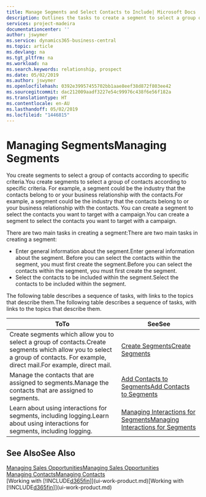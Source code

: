 ```yaml
---
title: Manage Segments and Select Contacts to Include| Microsoft Docs
description: Outlines the tasks to create a segment to select a group of contacts according to specific criteria, for example, contacts in a particular industry that you want to target.
services: project-madeira
documentationcenter: ''
author: jswymer
ms.service: dynamics365-business-central
ms.topic: article
ms.devlang: na
ms.tgt_pltfrm: na
ms.workload: na
ms.search.keywords: relationship, prospect
ms.date: 05/02/2019
ms.author: jswymer
ms.openlocfilehash: 0392e39957455702bb1aae8eef38d872f803ee42
ms.sourcegitcommit: dac212009aadf3227e54c99976c438f6e56f182a
ms.translationtype: HT
ms.contentlocale: en-AU
ms.lasthandoff: 05/02/2019
ms.locfileid: "1446815"
---
```

# <a name="managing-segments"></a><span data-ttu-id="8aa99-103">Managing Segments</span><span class="sxs-lookup"><span data-stu-id="8aa99-103">Managing Segments</span></span>
<span data-ttu-id="8aa99-104">You create segments to select a group of contacts according to specific criteria.</span><span class="sxs-lookup"><span data-stu-id="8aa99-104">You create segments to select a group of contacts according to specific criteria.</span></span> <span data-ttu-id="8aa99-105">For example, a segment could be the industry that the contacts belong to or your business relationship with the contacts.</span><span class="sxs-lookup"><span data-stu-id="8aa99-105">For example, a segment could be the industry that the contacts belong to or your business relationship with the contacts.</span></span> <span data-ttu-id="8aa99-106">You can create a segment to select the contacts you want to target with a campaign.</span><span class="sxs-lookup"><span data-stu-id="8aa99-106">You can create a segment to select the contacts you want to target with a campaign.</span></span>

<span data-ttu-id="8aa99-107">There are two main tasks in creating a segment:</span><span class="sxs-lookup"><span data-stu-id="8aa99-107">There are two main tasks in creating a segment:</span></span>

* <span data-ttu-id="8aa99-108">Enter general information about the segment.</span><span class="sxs-lookup"><span data-stu-id="8aa99-108">Enter general information about the segment.</span></span> <span data-ttu-id="8aa99-109">Before you can select the contacts within the segment, you must first create the segment.</span><span class="sxs-lookup"><span data-stu-id="8aa99-109">Before you can select the contacts within the segment, you must first create the segment.</span></span>
* <span data-ttu-id="8aa99-110">Select the contacts to be included within the segment.</span><span class="sxs-lookup"><span data-stu-id="8aa99-110">Select the contacts to be included within the segment.</span></span>

<span data-ttu-id="8aa99-111">The following table describes a sequence of tasks, with links to the topics that describe them.</span><span class="sxs-lookup"><span data-stu-id="8aa99-111">The following table describes a sequence of tasks, with links to the topics that describe them.</span></span>

| <span data-ttu-id="8aa99-112">To</span><span class="sxs-lookup"><span data-stu-id="8aa99-112">To</span></span> | <span data-ttu-id="8aa99-113">See</span><span class="sxs-lookup"><span data-stu-id="8aa99-113">See</span></span> |
| --- | --- |
| <span data-ttu-id="8aa99-114">Create segments which allow you to select a group of contacts.</span><span class="sxs-lookup"><span data-stu-id="8aa99-114">Create segments which allow you to select a group of contacts.</span></span> <span data-ttu-id="8aa99-115">For example, direct mail.</span><span class="sxs-lookup"><span data-stu-id="8aa99-115">For example, direct mail.</span></span> |[<span data-ttu-id="8aa99-116">Create Segments</span><span class="sxs-lookup"><span data-stu-id="8aa99-116">Create Segments</span></span>](marketing-how-create-segment.md) |
| <span data-ttu-id="8aa99-117">Manage the contacts that are assigned to segments.</span><span class="sxs-lookup"><span data-stu-id="8aa99-117">Manage the contacts that are assigned to segments.</span></span> |[<span data-ttu-id="8aa99-118">Add Contacts to Segments</span><span class="sxs-lookup"><span data-stu-id="8aa99-118">Add Contacts to Segments</span></span>](marketing-add-contact-segment.md) |
| <span data-ttu-id="8aa99-119">Learn about using interactions for segments, including logging.</span><span class="sxs-lookup"><span data-stu-id="8aa99-119">Learn about using interactions for segments, including logging.</span></span> |[<span data-ttu-id="8aa99-120">Managing Interactions for Segments</span><span class="sxs-lookup"><span data-stu-id="8aa99-120">Managing Interactions for Segments</span></span>](marketing-interaction-segments.md) |

## <a name="see-also"></a><span data-ttu-id="8aa99-121">See Also</span><span class="sxs-lookup"><span data-stu-id="8aa99-121">See Also</span></span>
[<span data-ttu-id="8aa99-122">Managing Sales Opportunities</span><span class="sxs-lookup"><span data-stu-id="8aa99-122">Managing Sales Opportunities</span></span>](marketing-manage-sales-opportunities.md)  
[<span data-ttu-id="8aa99-123">Managing Contacts</span><span class="sxs-lookup"><span data-stu-id="8aa99-123">Managing Contacts</span></span>](marketing-contacts.md)  
<span data-ttu-id="8aa99-124">[Working with [!INCLUDE[d365fin](includes/d365fin_md.md)]](ui-work-product.md)</span><span class="sxs-lookup"><span data-stu-id="8aa99-124">[Working with [!INCLUDE[d365fin](includes/d365fin_md.md)]](ui-work-product.md)</span></span>
